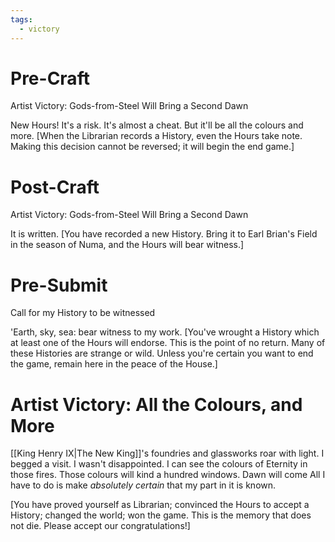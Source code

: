 ```yaml
---
tags:
  - victory
---
```


# Pre-Craft
Artist Victory: Gods-from-Steel Will Bring a Second Dawn

New Hours! It's a risk. It's almost a cheat. But it'll be all the colours and more. [When the Librarian records a History, even the Hours take note. Making this decision cannot be reversed; it will begin the end game.]

# Post-Craft
Artist Victory: Gods-from-Steel Will Bring a Second Dawn

It is written. [You have recorded a new History. Bring it to Earl Brian's Field in the season of Numa, and the Hours will bear witness.]

# Pre-Submit
Call for my History to be witnessed

'Earth, sky, sea: bear witness to my work. [You've wrought a History which at least one of the Hours will endorse. This is the point of no return. Many of these Histories are strange or wild. Unless you're certain you want to end the game, remain here in the peace of the House.]

# Artist Victory: All the Colours, and More
[[King Henry IX|The New King]]'s foundries and glassworks roar with light. I begged a visit. I wasn't disappointed. I can see the colours of Eternity in those fires. Those colours will kind a hundred windows. Dawn will come All I have to do is make _absolutely certain_ that my part in it is known. 

[You have proved yourself as Librarian; convinced the Hours to accept a History; changed the world; won the game. This is the memory that does not die. Please accept our congratulations!]